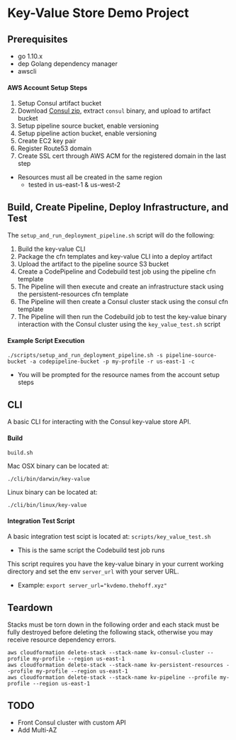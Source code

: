 # Key-Value Store Demo Project

## Prerequisites
* go 1.10.x
* dep Golang dependency manager
* awscli

#### AWS Account Setup Steps
1. Setup Consul artifact bucket
2. Download [Consul zip](https://releases.hashicorp.com/consul/1.1.0/consul_1.1.0_linux_amd64.zip), extract `consul` binary, and upload to artifact bucket
3. Setup pipeline source bucket, enable versioning
4. Setup pipeline action bucket, enable versioning
5. Create EC2 key pair
6. Register Route53 domain
7. Create SSL cert through AWS ACM for the registered domain in the last step

* Resources must all be created in the same region
  * tested in us-east-1 & us-west-2


## Build, Create Pipeline, Deploy Infrastructure, and Test

The `setup_and_run_deployment_pipeline.sh` script will do the following:

1. Build the key-value CLI
2. Package the cfn templates and key-value CLI into a deploy artifact
3. Upload the artifact to the pipeline source S3 bucket
4. Create a CodePipeline and Codebuild test job using the pipeline cfn template
5. The Pipeline will then execute and create an infrastructure stack using the persistent-resources cfn template
6. The Pipeline will then create a Consul cluster stack using the consul cfn template
7. The Pipeline will then run the Codebuild job to test the key-value binary interaction with the Consul cluster using the `key_value_test.sh` script


#### Example Script Execution
```
./scripts/setup_and_run_deployment_pipeline.sh -s pipeline-source-bucket -a codepipeline-bucket -p my-profile -r us-east-1 -c
```

* You will be prompted for the resource names from the account setup steps


## CLI

A basic CLI for interacting with the Consul key-value store API.

#### Build
```
build.sh
```

Mac OSX binary can be located at:
```
./cli/bin/darwin/key-value
```

Linux binary can be located at:
```
./cli/bin/linux/key-value
```


#### Integration Test Script

A basic integration test scipt is located at: `scripts/key_value_test.sh`

* This is the same script the Codebuild test job runs

This script requires you have the key-value binary in your current working directory and set the env `server_url` with your server URL.

* Example: `export server_url="kvdemo.thehoff.xyz"`


## Teardown

Stacks must be torn down in the following order and each stack must be fully destroyed before deleting the following stack, otherwise you may receive resource dependency errors.

```
aws cloudformation delete-stack --stack-name kv-consul-cluster --profile my-profile --region us-east-1
aws cloudformation delete-stack --stack-name kv-persistent-resources --profile my-profile --region us-east-1
aws cloudformation delete-stack --stack-name kv-pipeline --profile my-profile --region us-east-1

```


## TODO
* Front Consul cluster with custom API
* Add Multi-AZ
